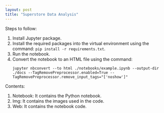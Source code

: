 ```yaml
---
layout: post
title: "Superstore Data Analysis"
---
```


<div style="background-image: url('/Img/Image2.jpeg'); background-size: cover; background-repeat: no-repeat; height: 100vh;">
  <!-- Content goes here -->
  
  Steps to follow:
  1. Install Jupyter package.
  2. Install the required packages into the virtual environment using the command: `pip install -r requirements.txt`.
  3. Run the notebook.
  4. Convert the notebook to an HTML file using the command: 
     ```
     jupyter nbconvert --to html ./notebooks/example.ipynb --output-dir ./docs --TagRemovePreprocessor.enabled=True --TagRemovePreprocessor.remove_input_tags="['noshow']"
     ```

  Contents:
  1. Notebook: It contains the Python notebook.
  2. Img: It contains the images used in the code.
  3. Web: It contains the notebook code.
</div>

